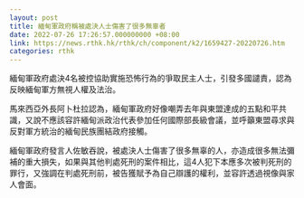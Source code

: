 ```yaml
---
layout: post
title: 緬甸軍政府稱被處決人士傷害了很多無辜者
date: 2022-07-26 17:26:57.000000000 +08:00
link: https://news.rthk.hk/rthk/ch/component/k2/1659427-20220726.htm
categories: rthk
---
```


緬甸軍政府處決4名被控協助實施恐怖行為的爭取民主人士，引發多國譴責，認為反映緬甸軍方無視人權及法治。

馬來西亞外長阿卜杜拉認為，緬甸軍政府好像嘲弄去年與東盟達成的五點和平共識，又說不應該容許緬甸派政治代表參加任何國際部長級會議，並呼籲東盟尋求與反對軍方統治的緬甸民族團結政府接觸。

緬甸軍政府發言人佐敏吞說，被處決人士傷害了很多無辜的人，亦造成很多無法彌補的重大損失，如果與其他判處死刑的案件相比，這4人犯下本應多次被判死刑的罪行，又強調在判處死刑前，被告獲賦予為自己辯護的權利，並容許透過視像與家人會面。

